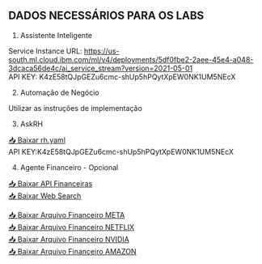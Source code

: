 ## DADOS NECESSÁRIOS PARA OS LABS

1. Assistente Inteligente<br>

Service Instance URL: https://us-south.ml.cloud.ibm.com/ml/v4/deployments/5df0fbe2-2aee-45e4-a048-3dcaca56de4c/ai_service_stream?version=2021-05-01<br>
API KEY: K4zE58tQJpGEZu6cmc-shUp5hPQytXpEW0NK1UM5NEcX

2. Automação de Negócio<br>

Utilizar as instruções de implementação<br>


3. AskRH<br>

[📥 Baixar rh.yaml ](https://bucket-wxo.s3.us-south.cloud-object-storage.appdomain.cloud/hrgruponew.yaml)<br>
API KEY:K4zE58tQJpGEZu6cmc-shUp5hPQytXpEW0NK1UM5NEcX



4. Agente Financeiro - Opcional<br>

[📥 Baixar API Financeiras ](https://bucket-wxo.s3.us-south.cloud-object-storage.appdomain.cloud/financial_api_openapi.json)<br>
[📥 Baixar Web Search ](https://bucket-wxo.s3.us-south.cloud-object-storage.appdomain.cloud/websearch_openapi.json)<br>

[📥 Baixar Arquivo Financeiro META ](https://bucket-wxo.s3.us-south.cloud-object-storage.appdomain.cloud/META-Q4-2024-Earnings_ptBR.pdf)<br>
[📥 Baixar Arquivo Financeiro NETFLIX ](https://bucket-wxo.s3.us-south.cloud-object-storage.appdomain.cloud/NFLX-Q4-2024-Earnings_ptBR.pdf)<br>
[📥 Baixar Arquivo Financeiro NVIDIA ](https://bucket-wxo.s3.us-south.cloud-object-storage.appdomain.cloud/NVDA-Q4-2024-Earnings_ptBR.pdf)<br>
[📥 Baixar Arquivo Financeiro AMAZON ](https://bucket-wxo.s3.us-south.cloud-object-storage.appdomain.cloud/AMZN-Q4-2024-Earnings_ptBR.pdf)<br>



